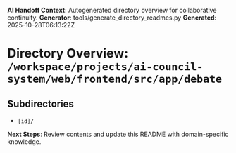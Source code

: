 <!-- AI-Handoff:START -->
**AI Handoff Context**: Autogenerated directory overview for collaborative continuity.
**Generator**: tools/generate_directory_readmes.py
**Generated**: 2025-10-28T06:13:22Z
<!-- AI-Handoff:END -->

# Directory Overview: `/workspace/projects/ai-council-system/web/frontend/src/app/debate`

## Subdirectories
- `[id]/`

<!-- AI-Handoff:FOOTER-START -->
**Next Steps**: Review contents and update this README with domain-specific knowledge.
<!-- AI-Handoff:FOOTER-END -->

